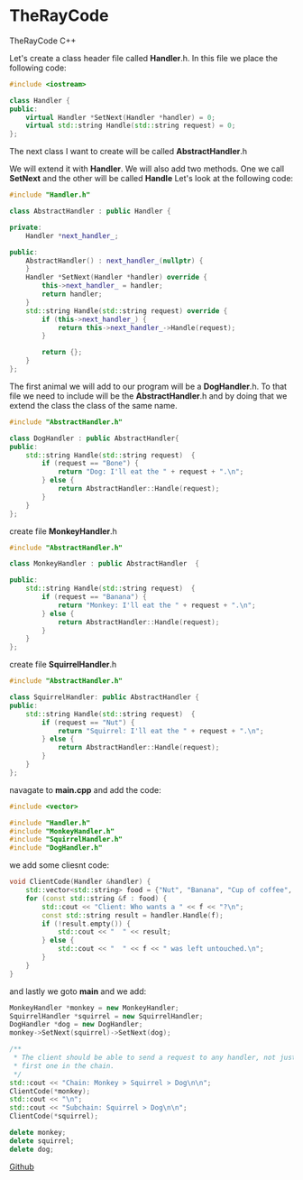 # TheRayCode
TheRayCode C++ 

Let's create a class header file called **Handler**.h. 
In this file we place the following code:

```cpp
#include <iostream>

class Handler {
public:
    virtual Handler *SetNext(Handler *handler) = 0;
    virtual std::string Handle(std::string request) = 0;
};
```
The next class I want to create will be called **AbstractHandler**.h

We will extend it with **Handler**. We will also add two methods. One we call **SetNext** and the other will be called **Handle** 
Let's look at the following code:

```cpp
#include "Handler.h"

class AbstractHandler : public Handler {

private:
    Handler *next_handler_;

public:
    AbstractHandler() : next_handler_(nullptr) {
    }
    Handler *SetNext(Handler *handler) override {
        this->next_handler_ = handler;
        return handler;
    }
    std::string Handle(std::string request) override {
        if (this->next_handler_) {
            return this->next_handler_->Handle(request);
        }

        return {};
    }
};

```
The first animal we will add to our program will be a **DogHandler**.h. 
To that file we need to include will be the **AbstractHandler**.h and by doing that we
extend the class the class of the same name.

```cpp
#include "AbstractHandler.h"

class DogHandler : public AbstractHandler{
public:
    std::string Handle(std::string request)  {
        if (request == "Bone") {
            return "Dog: I'll eat the " + request + ".\n";
        } else {
            return AbstractHandler::Handle(request);
        }
    }
};
```
create file **MonkeyHandler**.h
```cpp
#include "AbstractHandler.h"

class MonkeyHandler : public AbstractHandler  {

public:
    std::string Handle(std::string request)  {
        if (request == "Banana") {
            return "Monkey: I'll eat the " + request + ".\n";
        } else {
            return AbstractHandler::Handle(request);
        }
    }
};

```
create file **SquirrelHandler**.h
```cpp
#include "AbstractHandler.h"

class SquirrelHandler: public AbstractHandler {
public:
    std::string Handle(std::string request)  {
        if (request == "Nut") {
            return "Squirrel: I'll eat the " + request + ".\n";
        } else {
            return AbstractHandler::Handle(request);
        }
    }
};
```
navagate to **main.cpp** and add the code:
```cpp
#include <vector>

#include "Handler.h"
#include "MonkeyHandler.h"
#include "SquirrelHandler.h"
#include "DogHandler.h"
```
we add some cliesnt code:
```cpp
void ClientCode(Handler &handler) {
    std::vector<std::string> food = {"Nut", "Banana", "Cup of coffee", "Bone"};
    for (const std::string &f : food) {
        std::cout << "Client: Who wants a " << f << "?\n";
        const std::string result = handler.Handle(f);
        if (!result.empty()) {
            std::cout << "  " << result;
        } else {
            std::cout << "  " << f << " was left untouched.\n";
        }
    }
}

```
and lastly we goto **main** and we add:
```cpp
MonkeyHandler *monkey = new MonkeyHandler;
SquirrelHandler *squirrel = new SquirrelHandler;
DogHandler *dog = new DogHandler;
monkey->SetNext(squirrel)->SetNext(dog);

/**
 * The client should be able to send a request to any handler, not just the
 * first one in the chain.
 */
std::cout << "Chain: Monkey > Squirrel > Dog\n\n";
ClientCode(*monkey);
std::cout << "\n";
std::cout << "Subchain: Squirrel > Dog\n\n";
ClientCode(*squirrel);

delete monkey;
delete squirrel;
delete dog;
```


[Github](https://www.TheRayCode.com)
